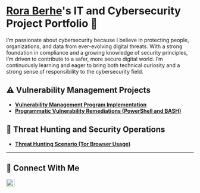 # <a href="https://www.linkedin.com/in/https://www.linkedin.com/in/rewithrora//">Rora Berhe</a>'s IT and Cybersecurity Project Portfolio 🔐

I’m passionate about cybersecurity because I believe in protecting people, organizations, and data from ever-evolving digital threats. With a strong foundation in compliance and a growing knowledge of security principles, I’m driven to contribute to a safer, more secure digital world. I’m continuously learning and eager to bring both technical curiosity and a strong sense of responsibility to the cybersecurity field.

## ⚠️ Vulnerability Management Projects

- **[Vulnerability Management Program Implementation](https://github.com/rberhe/Vulnerability-Management-Program/tree/main)**
- **[Programmatic Vulnerability Remediations (PowerShell and BASH)](https://github.com/joshcybertest/programmatic-vulnerability-remediations)**

## 🚨 Threat Hunting and Security Operations

- **[Threat Hunting Scenario (Tor Browser Usage)](https://github.com/rberhe/threat-hunting-scenario-tor)**

<hr/>

## 🤳 Connect With Me


[<img align="left" alt="___________ | LinkedIn" width="22px" src="https://cdn.jsdelivr.net/npm/simple-icons@v3/icons/linkedin.svg" />][linkedin]


[linkedin]: https://linkedin.com/in/www.linkedin.com/in/rewithrora


<!--
<img width="35" alt="image" src="https://github.com/user-attachments/assets/2f41c7cd-5ea8-4475-b451-a37161b6c3fb"> 
<img width="35" alt="image" src="https://github.com/user-attachments/assets/77649969-9910-4994-8b96-74a116cfb2a8">
-->
